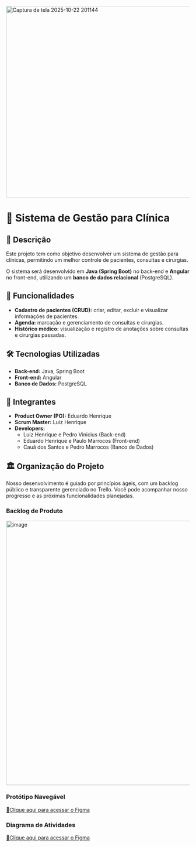 <img width="738" height="523" alt="Captura de tela 2025-10-22 201144" src="https://github.com/user-attachments/assets/3e110f7a-fde7-4051-a16b-adc6aafcf2d8" />

# 🏥 Sistema de Gestão para Clínica  

## 📌 Descrição  
Este projeto tem como objetivo desenvolver um sistema de gestão para clínicas, permitindo um melhor controle de pacientes, consultas e cirurgias.  

O sistema será desenvolvido em **Java (Spring Boot)** no back-end e **Angular** no front-end, utilizando um **banco de dados relacional** (PostgreSQL).  

## 🚀 Funcionalidades  
- **Cadastro de pacientes (CRUD):** criar, editar, excluir e visualizar informações de pacientes.  
- **Agenda:** marcação e gerenciamento de consultas e cirurgias.  
- **Histórico médico:** visualização e registro de anotações sobre consultas e cirurgias passadas.  

## 🛠️ Tecnologias Utilizadas  
- **Back-end:** Java, Spring Boot  
- **Front-end:** Angular  
- **Banco de Dados:** PostgreSQL  

## 👥 Integrantes  
- **Product Owner (PO):** Eduardo Henrique 
- **Scrum Master:** Luiz Henrique
- **Developers:**  
  - Luiz Henrique e Pedro Vinicius (Back-end)  
  - Eduardo Henrique e Paulo Marrocos (Front-end)  
  - Cauã dos Santos e Pedro Marrocos (Banco de Dados)
 
## 🏛️ Organização do Projeto
Nosso desenvolvimento é guiado por princípios ágeis, com um backlog público e transparente gerenciado no Trello. Você pode acompanhar nosso progresso e as próximas funcionalidades planejadas.

### Backlog de Produto

<img width="1705" height="722" alt="image" src="https://github.com/user-attachments/assets/bcca49c2-8301-4c7b-a0c4-c56d30465d65" />

### Protótipo Navegável

[🔗Clique aqui para acessar o Figma](https://www.figma.com/proto/12yqS8vQIJgI0nIe0FATaQ/Sistema-de-Gest%C3%A3o-para-Cl%C3%ADnica?node-id=1-1666&p=f&t=DWKaYbAODx7emgVK-1&scaling=min-zoom&content-scaling=fixed&page-id=0%3A1&starting-point-node-id=1%3A1666)

### Diagrama de Atividades

[🔗Clique aqui para acessar o Figma](https://www.figma.com/board/cYlT4kZKIgR7OWQys0CaP6/Diagrama-de-Atividades---Cl%C3%ADnica?t=a1H3VszDg3qL8OBI-1)

